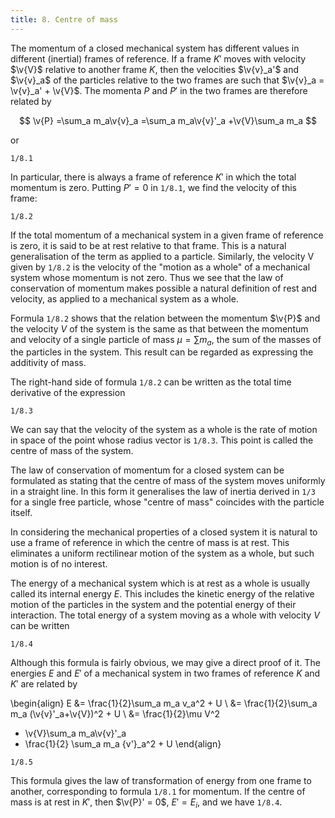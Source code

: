 ```yaml
---
title: 8. Centre of mass
---
```


The momentum of a closed mechanical system has different values in different (inertial) frames of reference. If a frame $K'$ moves with velocity $\v{V}$ relative to another frame $K$, then the velocities $\v{v}_a'$ and $\v{v}_a$ of the particles relative to the two frames are such that $\v{v}_a = \v{v}_a' + \v{V}$. The momenta $P$ and $P'$ in the two frames are therefore related by

$$
\v{P}
=\sum_a m_a\v{v}_a
=\sum_a m_a\v{v}'_a
+\v{V}\sum_a m_a
$$

or

```load
1/8.1
```

In particular, there is always a frame of reference $K'$ in which the total
momentum is zero. Putting $P' = 0$ in `1/8.1`, we find the velocity of this frame:

```load
1/8.2
```

If the total momentum of a mechanical system in a given frame of reference is zero, it is said to be at rest relative to that frame. This is a natural generalisation of the term as applied to a particle. Similarly, the velocity V given by `1/8.2` is the velocity of the "motion as a whole" of a mechanical system whose momentum is not zero. Thus we see that the law of conservation of momentum makes possible a natural definition of rest and velocity, as applied to a mechanical system as a whole.

Formula `1/8.2` shows that the relation between the momentum $\v{P}$ and the velocity $V$ of the system is the same as that between the momentum and velocity of a single particle of mass $\mu = \sum m_a$, the sum of the masses of the particles in the system. This result can be regarded as expressing the additivity of mass.

The right-hand side of formula `1/8.2` can be written as the total time derivative of the expression

```load
1/8.3
```

We can say that the velocity of the system as a whole is the rate of motion in space of the point whose radius vector is `1/8.3`. This point is called the centre of mass of the system.

The law of conservation of momentum for a closed system can be formulated as stating that the centre of mass of the system moves uniformly in a straight line. In this form it generalises the law of inertia derived in `1/3` for a single free particle, whose "centre of mass" coincides with the particle itself.

In considering the mechanical properties of a closed system it is natural to use a frame of reference in which the centre of mass is at rest. This eliminates a uniform rectilinear motion of the system as a whole, but such motion is of no interest.

The energy of a mechanical system which is at rest as a whole is usually called its internal energy $E$. This includes the kinetic energy of the relative motion of the particles in the system and the potential energy of their interaction. The total energy of a system moving as a whole with velocity $V$ can be written

```load
1/8.4
```

Although this formula is fairly obvious, we may give a direct proof of it. The energies $E$ and $E'$ of a mechanical system in two frames of reference $K$ and $K'$ are related by

\begin{align}
E 
&= \frac{1}{2}\sum_a m_a v_a^2 + U \\
&= \frac{1}{2}\sum_a m_a (\v{v}'_a+\v{V})^2 + U \\
&= \frac{1}{2}\mu V^2 
+ \v{V}\sum_a m_a\v{v}'_a
+ \frac{1}{2} \sum_a m_a {v'}_a^2 + U
\end{align}

```load
1/8.5
```

This formula gives the law of transformation of energy from one frame to another, corresponding to formula `1/8.1` for momentum. If the centre of mass is at rest in $K'$, then $\v{P}' = 0$, $E' = E_i$, and we have `1/8.4`.

<!-- PROBLEM -->
<!-- Find the law of transformation of the action S from one inertial frame to another. -->
<!-- SOLUTION. The Lagrangian is equal to the difference of the kinetic and potential energies, -->
<!-- and is evidently transformed in accordance with a formula analogous to (8.5): -->
<!-- Integrating this with respect to time, we obtain the required law of transformation of the -->
<!-- action: -->
<!-- S=S'tuV.R'+1uV2t, -->
<!-- where R' is the radius vector of the centre of mass in the frame K'. -->

